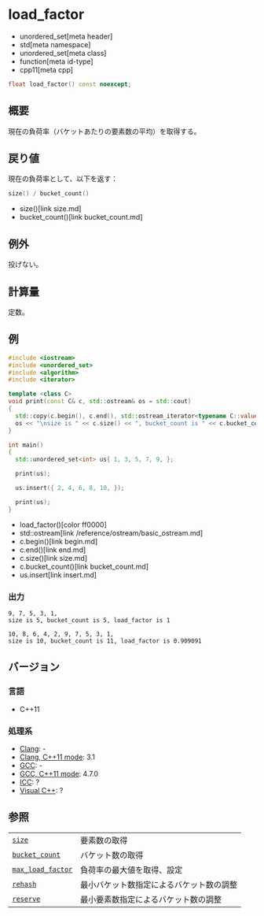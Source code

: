 # load_factor
* unordered_set[meta header]
* std[meta namespace]
* unordered_set[meta class]
* function[meta id-type]
* cpp11[meta cpp]

```cpp
float load_factor() const noexcept;
```

## 概要
現在の負荷率（バケットあたりの要素数の平均）を取得する。


## 戻り値
現在の負荷率として、以下を返す：

```cpp
size() / bucket_count()
```
* size()[link size.md]
* bucket_count()[link bucket_count.md]


## 例外
投げない。


## 計算量
定数。


## 例
```cpp
#include <iostream>
#include <unordered_set>
#include <algorithm>
#include <iterator>

template <class C>
void print(const C& c, std::ostream& os = std::cout)
{
  std::copy(c.begin(), c.end(), std::ostream_iterator<typename C::value_type>(os, ", "));
  os << "\nsize is " << c.size() << ", bucket_count is " << c.bucket_count() << ", load_factor is " << c.load_factor() << '\n' << std::endl;
}

int main()
{
  std::unordered_set<int> us{ 1, 3, 5, 7, 9, };

  print(us);

  us.insert({ 2, 4, 6, 8, 10, });

  print(us);
}
```
* load_factor()[color ff0000]
* std::ostream[link /reference/ostream/basic_ostream.md]
* c.begin()[link begin.md]
* c.end()[link end.md]
* c.size()[link size.md]
* c.bucket_count()[link bucket_count.md]
* us.insert[link insert.md]

### 出力
```
9, 7, 5, 3, 1,
size is 5, bucket_count is 5, load_factor is 1

10, 8, 6, 4, 2, 9, 7, 5, 3, 1,
size is 10, bucket_count is 11, load_factor is 0.909091

```

## バージョン
### 言語
- C++11

### 処理系
- [Clang](/implementation.md#clang): -
- [Clang, C++11 mode](/implementation.md#clang): 3.1
- [GCC](/implementation.md#gcc): -
- [GCC, C++11 mode](/implementation.md#gcc): 4.7.0
- [ICC](/implementation.md#icc): ?
- [Visual C++](/implementation.md#visual_cpp): ?

## 参照

| | |
|-------------------------------------------|------------------------------------------|
| [`size`](size.md)                       | 要素数の取得                             |
| [`bucket_count`](bucket_count.md)       | バケット数の取得                         |
| [`max_load_factor`](max_load_factor.md) | 負荷率の最大値を取得、設定               |
| [`rehash`](rehash.md)                   | 最小バケット数指定によるバケット数の調整 |
| [`reserve`](reserve.md)                 | 最小要素数指定によるバケット数の調整     |

